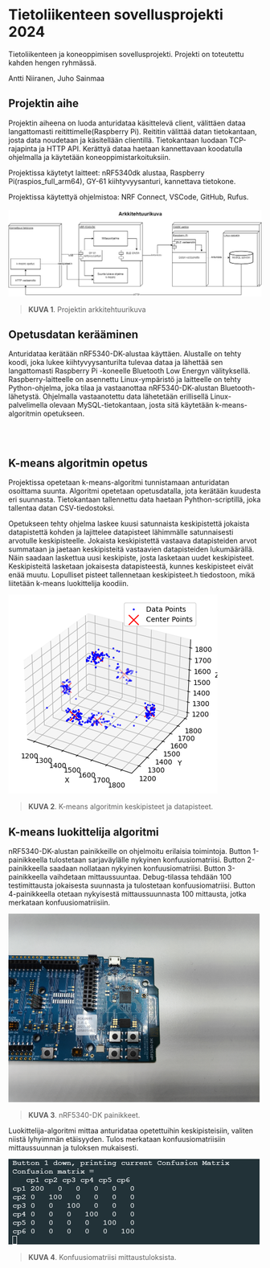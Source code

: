 # Tietoliikenteen sovellusprojekti 2024
Tietoliikenteen ja koneoppimisen sovellusprojekti.
Projekti on toteutettu kahden hengen ryhmässä.

Antti Niiranen, Juho Sainmaa

## Projektin aihe
Projektin aiheena on luoda anturidataa käsittelevä client, välittäen dataa langattomasti reitittimelle(Raspberry Pi). Reititin välittää datan tietokantaan, josta data noudetaan ja käsitellään clientillä.
Tietokantaan luodaan TCP-rajapinta ja HTTP API. Kerättyä dataa haetaan kannettavaan koodatulla ohjelmalla ja käytetään koneoppimistarkoituksiin.


Projektissa käytetyt laitteet: nRF5340dk alustaa, Raspberry Pi(raspios_full_arm64), GY-61 kiihtyvyysanturi, kannettava tietokone.

Projektissa käytettyä ohjelmistoa: NRF Connect, VSCode, GitHub, Rufus.
<br></br>
![Projektin arkkitehtuurikuva](Arkkitehtuurikuva.PNG)
> **KUVA 1**. Projektin arkkitehtuurikuva


## Opetusdatan kerääminen
Anturidataa kerätään nRF5340-DK-alustaa käyttäen. Alustalle on tehty koodi, joka lukee kiihtyvyysanturilta tulevaa dataa ja lähettää sen langattomasti Raspberry Pi -koneelle Bluetooth Low Energyn välityksellä. Raspberry-laitteelle on asennettu Linux-ympäristö ja laitteelle on tehty Python-ohjelma, joka tilaa ja vastaanottaa nRF5340-DK-alustan Bluetooth-lähetystä. Ohjelmalla vastaanotettu data lähetetään erillisellä Linux-palvelimella olevaan MySQL-tietokantaan, josta sitä käytetään k-means-algoritmin opetukseen.

<br></br>
## K-means algoritmin opetus
Projektissa opetetaan k-means-algoritmi tunnistamaan anturidatan osoittama suunta. Algoritmi opetetaan opetusdatalla, jota kerätään kuudesta eri suunnasta.
Tietokantaan tallennettu data haetaan Pyhthon-scriptillä, joka tallentaa datan CSV-tiedostoksi.

Opetukseen tehty ohjelma laskee kuusi satunnaista keskipistettä jokaista datapistettä kohden ja lajittelee datapisteet lähimmälle satunnaisesti arvotulle keskipisteelle.
Jokaista keskipistettä vastaava datapisteiden arvot summataan ja jaetaan keskipisteitä vastaavien datapisteiden lukumäärällä. Näin saadaan laskettua uusi keskipiste, josta lasketaan uudet keskipisteet.
Keskipisteitä lasketaan jokaisesta datapisteestä, kunnes keskipisteet eivät enää muutu. Lopulliset pisteet tallennetaan keskipisteet.h tiedostoon, mikä liitetään k-means luokittelija koodiin.

![K-means algoritmin keskipisteet ja datapisteet.](centrepoints.PNG)
> **KUVA 2**. K-means algoritmin keskipisteet ja datapisteet.


## K-means luokittelija algoritmi
nRF5340-DK-alustan painikkeille on ohjelmoitu erilaisia toimintoja. Button 1-painikkeella tulostetaan sarjaväylälle nykyinen konfuusiomatriisi. Button 2-painikkeella saadaan nollataan nykyinen konfuusiomatriisi. Button 3-painikkeella vaihdetaan mittaussuuntaa. Debug-tilassa tehdään 100 testimittausta jokaisesta suunnasta ja tulostetaan konfuusiomatriisi. Button 4-painikkeella otetaan nykyisestä mittaussuunnasta 100 mittausta, jotka merkataan konfuusiomatriisiin.

![Konfuusiomatriisi painikkeet.](nRF5340.png)
> **KUVA 3**. nRF5340-DK painikkeet.

Luokittelija-algoritmi mittaa anturidataa opetettuihin keskipisteisiin, valiten niistä lyhyimmän etäisyyden. Tulos merkataan konfuusiomatriisiin mittaussuunnan ja tuloksen mukaisesti.

![Konfuusiomatriisi mittaustuloksista.](confusionmatrix.PNG)
> **KUVA 4**. Konfuusiomatriisi mittaustuloksista.
